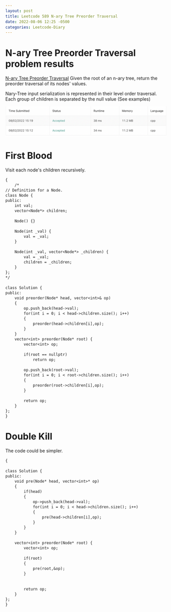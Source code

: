 ```yaml
---
layout: post
title: Leetcode 589 N-ary Tree Preorder Traversal
date: 2022-08-06 12:25 -0500
categories: Leetcode-Diary
---
```

# N-ary Tree Preorder Traversal problem results

[N-ary Tree Preorder Traversal](https://leetcode.com/problems/n-ary-tree-preorder-traversal/)
Given the root of an n-ary tree, return the preorder traversal of its nodes' values.

Nary-Tree input serialization is represented in their level order traversal. Each group of children is separated by the null value (See examples)

![Result](/assets/images/n_ary_tree_preorder_traversal.png)

# First Blood
Visit each node's children recursively.
 
```
{
    /*
// Definition for a Node.
class Node {
public:
    int val;
    vector<Node*> children;

    Node() {}

    Node(int _val) {
        val = _val;
    }

    Node(int _val, vector<Node*> _children) {
        val = _val;
        children = _children;
    }
};
*/

class Solution {
public:
    void preorder(Node* head, vector<int>& op)
    {
        op.push_back(head->val);
        for(int i = 0; i < head->children.size(); i++)
        {
            preorder(head->children[i],op);
        }
    }
    vector<int> preorder(Node* root) {
        vector<int> op;
        
        if(root == nullptr)
            return op;
        
        op.push_back(root->val);
        for(int i = 0; i < root->children.size(); i++)
        {
            preorder(root->children[i],op);
        }
        
        return op;
    }
};
}
```

# Double Kill
The code could be simpler.

```
{

class Solution {
public:
    void pre(Node* head, vector<int>* op)
    {
        if(head)
        {
            op->push_back(head->val);
            for(int i = 0; i < head->children.size(); i++)
            {
                pre(head->children[i],op);
            }
        }
    }
    
    vector<int> preorder(Node* root) {
        vector<int> op;
        
        if(root)
        {
            pre(root,&op);
        }
       
        
        return op;
    }
};
}
```